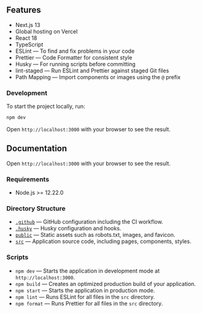 ## Features

- Next.js 13
- Global hosting on Vercel
- React 18
- TypeScript
- ESLint — To find and fix problems in your code
- Prettier — Code Formatter for consistent style
- Husky — For running scripts before committing
- lint-staged — Run ESLint and Prettier against staged Git files
- Path Mapping — Import components or images using the `@` prefix

### Development

To start the project locally, run:

```bash
npm dev
```

Open `http://localhost:3000` with your browser to see the result.

## Documentation

Open `http://localhost:3000` with your browser to see the result.

### Requirements

- Node.js >= 12.22.0

### Directory Structure

- [`.github`](.github) — GitHub configuration including the CI workflow.<br>
- [`.husky`](.husky) — Husky configuration and hooks.<br>
- [`public`](./public) — Static assets such as robots.txt, images, and favicon.<br>
- [`src`](./src) — Application source code, including pages, components, styles.

### Scripts

- `npm dev` — Starts the application in development mode at `http://localhost:3000`.
- `npm build` — Creates an optimized production build of your application.
- `npm start` — Starts the application in production mode.
- `npm lint` — Runs ESLint for all files in the `src` directory.
- `npm format` — Runs Prettier for all files in the `src` directory.
